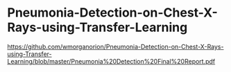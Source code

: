 # Pneumonia-Detection-on-Chest-X-Rays-using-Transfer-Learning

https://github.com/wmorganorion/Pneumonia-Detection-on-Chest-X-Rays-using-Transfer-Learning/blob/master/Pneumonia%20Detection%20Final%20Report.pdf
